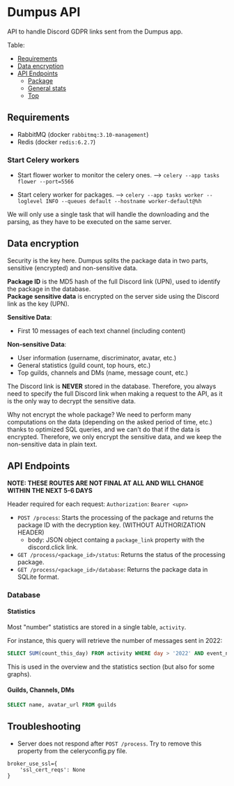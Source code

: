 # Dumpus API

API to handle Discord GDPR links sent from the Dumpus app.

Table:
* [Requirements](#requirements)
* [Data encryption](#data-encryption)
* [API Endpoints](#api-endpoints)
    * [Package](#package)
    * [General stats](#general-stats)
    * [Top](#top)

## Requirements

* RabbitMQ (docker `rabbitmq:3.10-management`)
* Redis (docker `redis:6.2.7`)

### Start Celery workers

* Start flower worker to monitor the celery ones.
--> `celery --app tasks flower --port=5566`

* Start celery worker for packages.
--> `celery --app tasks worker --loglevel INFO --queues default --hostname worker-default@%h`

We will only use a single task that will handle the downloading and the parsing, as they have to be executed on the same server.

## Data encryption

Security is the key here. Dumpus splits the package data in two parts, sensitive (encrypted) and non-sensitive data.

**Package ID** is the MD5 hash of the full Discord link (UPN), used to identify the package in the database.  
**Package sensitive data** is encrypted on the server side using the Discord link as the key (UPN).

**Sensitive Data**:
* First 10 messages of each text channel (including content)

**Non-sensitive Data**:
* User information (username, discriminator, avatar, etc.)
* General statistics (guild count, top hours, etc.)
* Top guilds, channels and DMs (name, message count, etc.)

The Discord link is **NEVER** stored in the database. Therefore, you always need to specify the full Discord link when making a request to the API, as it is the only way to decrypt the sensitive data.

Why not encrypt the whole package? We need to perform many computations on the data (depending on the asked period of time, etc.) thanks to optimized SQL queries, and we can't do that if the data is encrypted. Therefore, we only encrypt the sensitive data, and we keep the non-sensitive data in plain text.

## API Endpoints

**NOTE: THESE ROUTES ARE NOT FINAL AT ALL AND WILL CHANGE WITHIN THE NEXT 5-6 DAYS**

Header required for each request: `Authorization`: `Bearer <upn>`

* `POST /process`: Starts the processing of the package and returns the package ID with the decryption key. (WITHOUT AUTHORIZATION HEADER)
    * body: JSON object containg a `package_link` property with the discord.click link. 
* `GET /process/<package_id>/status`: Returns the status of the processing package.
* `GET /process/<package_id>/database`: Returns the package data in SQLite format.

### Database

#### Statistics

Most "number" statistics are stored in a single table, `activity`.

For instance, this query will retrieve the number of messages sent in 2022:

```sql
SELECT SUM(count_this_day) FROM activity WHERE day > '2022' AND event_name = 'message_sent';
```

This is used in the overview and the statistics section (but also for some graphs).

#### Guilds, Channels, DMs

```sql
SELECT name, avatar_url FROM guilds
```

## Troubleshooting

* Server does not respond after `POST /process`. Try to remove this property from the celeryconfig.py file.
```
broker_use_ssl={
    'ssl_cert_reqs': None
}
```
